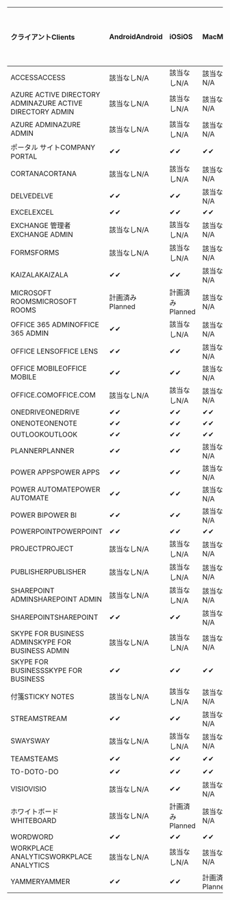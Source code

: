 <!-- This file is generated automatically. Changes made to this file will be overwritten.-->
|<span data-ttu-id="2f88b-101">クライアント</span><span class="sxs-lookup"><span data-stu-id="2f88b-101">Clients</span></span>|<span data-ttu-id="2f88b-102">Android</span><span class="sxs-lookup"><span data-stu-id="2f88b-102">Android</span></span>|<span data-ttu-id="2f88b-103">iOS</span><span class="sxs-lookup"><span data-stu-id="2f88b-103">iOS</span></span>|<span data-ttu-id="2f88b-104">Mac</span><span class="sxs-lookup"><span data-stu-id="2f88b-104">Mac</span></span>|<span data-ttu-id="2f88b-105">Windows 10</span><span class="sxs-lookup"><span data-stu-id="2f88b-105">Windows 10</span></span><br><span data-ttu-id="2f88b-106">Desktop</span><span class="sxs-lookup"><span data-stu-id="2f88b-106">Desktop</span></span>|<span data-ttu-id="2f88b-107">Windows 10</span><span class="sxs-lookup"><span data-stu-id="2f88b-107">Windows 10</span></span><br><span data-ttu-id="2f88b-108">モダン アプリ</span><span class="sxs-lookup"><span data-stu-id="2f88b-108">Modern Apps</span></span>|
|:-|:-|:-|:-|:-|:-|
|<span data-ttu-id="2f88b-109">ACCESS</span><span class="sxs-lookup"><span data-stu-id="2f88b-109">ACCESS</span></span>|<span data-ttu-id="2f88b-110">該当なし</span><span class="sxs-lookup"><span data-stu-id="2f88b-110">N/A</span></span>|<span data-ttu-id="2f88b-111">該当なし</span><span class="sxs-lookup"><span data-stu-id="2f88b-111">N/A</span></span>|<span data-ttu-id="2f88b-112">該当なし</span><span class="sxs-lookup"><span data-stu-id="2f88b-112">N/A</span></span>|<span data-ttu-id="2f88b-113">✔</span><span class="sxs-lookup"><span data-stu-id="2f88b-113">✔</span></span>|<span data-ttu-id="2f88b-114">該当なし</span><span class="sxs-lookup"><span data-stu-id="2f88b-114">N/A</span></span>|
|<span data-ttu-id="2f88b-115">AZURE ACTIVE DIRECTORY ADMIN</span><span class="sxs-lookup"><span data-stu-id="2f88b-115">AZURE ACTIVE DIRECTORY ADMIN</span></span>|<span data-ttu-id="2f88b-116">該当なし</span><span class="sxs-lookup"><span data-stu-id="2f88b-116">N/A</span></span>|<span data-ttu-id="2f88b-117">該当なし</span><span class="sxs-lookup"><span data-stu-id="2f88b-117">N/A</span></span>|<span data-ttu-id="2f88b-118">該当なし</span><span class="sxs-lookup"><span data-stu-id="2f88b-118">N/A</span></span>|<span data-ttu-id="2f88b-119">✔</span><span class="sxs-lookup"><span data-stu-id="2f88b-119">✔</span></span>|<span data-ttu-id="2f88b-120">該当なし</span><span class="sxs-lookup"><span data-stu-id="2f88b-120">N/A</span></span>|
|<span data-ttu-id="2f88b-121">AZURE ADMIN</span><span class="sxs-lookup"><span data-stu-id="2f88b-121">AZURE ADMIN</span></span>|<span data-ttu-id="2f88b-122">該当なし</span><span class="sxs-lookup"><span data-stu-id="2f88b-122">N/A</span></span>|<span data-ttu-id="2f88b-123">該当なし</span><span class="sxs-lookup"><span data-stu-id="2f88b-123">N/A</span></span>|<span data-ttu-id="2f88b-124">該当なし</span><span class="sxs-lookup"><span data-stu-id="2f88b-124">N/A</span></span>|<span data-ttu-id="2f88b-125">該当なし</span><span class="sxs-lookup"><span data-stu-id="2f88b-125">N/A</span></span>|<span data-ttu-id="2f88b-126">該当なし</span><span class="sxs-lookup"><span data-stu-id="2f88b-126">N/A</span></span>|
|<span data-ttu-id="2f88b-127">ポータル サイト</span><span class="sxs-lookup"><span data-stu-id="2f88b-127">COMPANY PORTAL</span></span>|<span data-ttu-id="2f88b-128">✔</span><span class="sxs-lookup"><span data-stu-id="2f88b-128">✔</span></span>|<span data-ttu-id="2f88b-129">✔</span><span class="sxs-lookup"><span data-stu-id="2f88b-129">✔</span></span>|<span data-ttu-id="2f88b-130">✔</span><span class="sxs-lookup"><span data-stu-id="2f88b-130">✔</span></span>|<span data-ttu-id="2f88b-131">該当なし</span><span class="sxs-lookup"><span data-stu-id="2f88b-131">N/A</span></span>|<span data-ttu-id="2f88b-132">✔</span><span class="sxs-lookup"><span data-stu-id="2f88b-132">✔</span></span>|
|<span data-ttu-id="2f88b-133">CORTANA</span><span class="sxs-lookup"><span data-stu-id="2f88b-133">CORTANA</span></span>|<span data-ttu-id="2f88b-134">該当なし</span><span class="sxs-lookup"><span data-stu-id="2f88b-134">N/A</span></span>|<span data-ttu-id="2f88b-135">該当なし</span><span class="sxs-lookup"><span data-stu-id="2f88b-135">N/A</span></span>|<span data-ttu-id="2f88b-136">該当なし</span><span class="sxs-lookup"><span data-stu-id="2f88b-136">N/A</span></span>|<span data-ttu-id="2f88b-137">該当なし</span><span class="sxs-lookup"><span data-stu-id="2f88b-137">N/A</span></span>|<span data-ttu-id="2f88b-138">✔</span><span class="sxs-lookup"><span data-stu-id="2f88b-138">✔</span></span>|
|<span data-ttu-id="2f88b-139">DELVE</span><span class="sxs-lookup"><span data-stu-id="2f88b-139">DELVE</span></span>|<span data-ttu-id="2f88b-140">✔</span><span class="sxs-lookup"><span data-stu-id="2f88b-140">✔</span></span>|<span data-ttu-id="2f88b-141">✔</span><span class="sxs-lookup"><span data-stu-id="2f88b-141">✔</span></span>|<span data-ttu-id="2f88b-142">該当なし</span><span class="sxs-lookup"><span data-stu-id="2f88b-142">N/A</span></span>|<span data-ttu-id="2f88b-143">該当なし</span><span class="sxs-lookup"><span data-stu-id="2f88b-143">N/A</span></span>|<span data-ttu-id="2f88b-144">該当なし</span><span class="sxs-lookup"><span data-stu-id="2f88b-144">N/A</span></span>|
|<span data-ttu-id="2f88b-145">EXCEL</span><span class="sxs-lookup"><span data-stu-id="2f88b-145">EXCEL</span></span>|<span data-ttu-id="2f88b-146">✔</span><span class="sxs-lookup"><span data-stu-id="2f88b-146">✔</span></span>|<span data-ttu-id="2f88b-147">✔</span><span class="sxs-lookup"><span data-stu-id="2f88b-147">✔</span></span>|<span data-ttu-id="2f88b-148">✔</span><span class="sxs-lookup"><span data-stu-id="2f88b-148">✔</span></span>|<span data-ttu-id="2f88b-149">✔</span><span class="sxs-lookup"><span data-stu-id="2f88b-149">✔</span></span>|<span data-ttu-id="2f88b-150">✔</span><span class="sxs-lookup"><span data-stu-id="2f88b-150">✔</span></span>|
|<span data-ttu-id="2f88b-151">EXCHANGE 管理者</span><span class="sxs-lookup"><span data-stu-id="2f88b-151">EXCHANGE ADMIN</span></span>|<span data-ttu-id="2f88b-152">該当なし</span><span class="sxs-lookup"><span data-stu-id="2f88b-152">N/A</span></span>|<span data-ttu-id="2f88b-153">該当なし</span><span class="sxs-lookup"><span data-stu-id="2f88b-153">N/A</span></span>|<span data-ttu-id="2f88b-154">該当なし</span><span class="sxs-lookup"><span data-stu-id="2f88b-154">N/A</span></span>|<span data-ttu-id="2f88b-155">✔</span><span class="sxs-lookup"><span data-stu-id="2f88b-155">✔</span></span>|<span data-ttu-id="2f88b-156">該当なし</span><span class="sxs-lookup"><span data-stu-id="2f88b-156">N/A</span></span>|
|<span data-ttu-id="2f88b-157">FORMS</span><span class="sxs-lookup"><span data-stu-id="2f88b-157">FORMS</span></span>|<span data-ttu-id="2f88b-158">該当なし</span><span class="sxs-lookup"><span data-stu-id="2f88b-158">N/A</span></span>|<span data-ttu-id="2f88b-159">該当なし</span><span class="sxs-lookup"><span data-stu-id="2f88b-159">N/A</span></span>|<span data-ttu-id="2f88b-160">該当なし</span><span class="sxs-lookup"><span data-stu-id="2f88b-160">N/A</span></span>|<span data-ttu-id="2f88b-161">該当なし</span><span class="sxs-lookup"><span data-stu-id="2f88b-161">N/A</span></span>|<span data-ttu-id="2f88b-162">該当なし</span><span class="sxs-lookup"><span data-stu-id="2f88b-162">N/A</span></span>|
|<span data-ttu-id="2f88b-163">KAIZALA</span><span class="sxs-lookup"><span data-stu-id="2f88b-163">KAIZALA</span></span>|<span data-ttu-id="2f88b-164">✔</span><span class="sxs-lookup"><span data-stu-id="2f88b-164">✔</span></span>|<span data-ttu-id="2f88b-165">✔</span><span class="sxs-lookup"><span data-stu-id="2f88b-165">✔</span></span>|<span data-ttu-id="2f88b-166">該当なし</span><span class="sxs-lookup"><span data-stu-id="2f88b-166">N/A</span></span>|<span data-ttu-id="2f88b-167">該当なし</span><span class="sxs-lookup"><span data-stu-id="2f88b-167">N/A</span></span>|<span data-ttu-id="2f88b-168">該当なし</span><span class="sxs-lookup"><span data-stu-id="2f88b-168">N/A</span></span>|
|<span data-ttu-id="2f88b-169">MICROSOFT ROOMS</span><span class="sxs-lookup"><span data-stu-id="2f88b-169">MICROSOFT ROOMS</span></span>|<span data-ttu-id="2f88b-170">計画済み</span><span class="sxs-lookup"><span data-stu-id="2f88b-170">Planned</span></span>|<span data-ttu-id="2f88b-171">計画済み</span><span class="sxs-lookup"><span data-stu-id="2f88b-171">Planned</span></span>|<span data-ttu-id="2f88b-172">該当なし</span><span class="sxs-lookup"><span data-stu-id="2f88b-172">N/A</span></span>|<span data-ttu-id="2f88b-173">該当なし</span><span class="sxs-lookup"><span data-stu-id="2f88b-173">N/A</span></span>|<span data-ttu-id="2f88b-174">該当なし</span><span class="sxs-lookup"><span data-stu-id="2f88b-174">N/A</span></span>|
|<span data-ttu-id="2f88b-175">OFFICE 365 ADMIN</span><span class="sxs-lookup"><span data-stu-id="2f88b-175">OFFICE 365 ADMIN</span></span>|<span data-ttu-id="2f88b-176">✔</span><span class="sxs-lookup"><span data-stu-id="2f88b-176">✔</span></span>|<span data-ttu-id="2f88b-177">該当なし</span><span class="sxs-lookup"><span data-stu-id="2f88b-177">N/A</span></span>|<span data-ttu-id="2f88b-178">該当なし</span><span class="sxs-lookup"><span data-stu-id="2f88b-178">N/A</span></span>|<span data-ttu-id="2f88b-179">該当なし</span><span class="sxs-lookup"><span data-stu-id="2f88b-179">N/A</span></span>|<span data-ttu-id="2f88b-180">該当なし</span><span class="sxs-lookup"><span data-stu-id="2f88b-180">N/A</span></span>|
|<span data-ttu-id="2f88b-181">OFFICE LENS</span><span class="sxs-lookup"><span data-stu-id="2f88b-181">OFFICE LENS</span></span>|<span data-ttu-id="2f88b-182">✔</span><span class="sxs-lookup"><span data-stu-id="2f88b-182">✔</span></span>|<span data-ttu-id="2f88b-183">✔</span><span class="sxs-lookup"><span data-stu-id="2f88b-183">✔</span></span>|<span data-ttu-id="2f88b-184">該当なし</span><span class="sxs-lookup"><span data-stu-id="2f88b-184">N/A</span></span>|<span data-ttu-id="2f88b-185">該当なし</span><span class="sxs-lookup"><span data-stu-id="2f88b-185">N/A</span></span>|<span data-ttu-id="2f88b-186">✔</span><span class="sxs-lookup"><span data-stu-id="2f88b-186">✔</span></span>|
|<span data-ttu-id="2f88b-187">OFFICE MOBILE</span><span class="sxs-lookup"><span data-stu-id="2f88b-187">OFFICE MOBILE</span></span>|<span data-ttu-id="2f88b-188">✔</span><span class="sxs-lookup"><span data-stu-id="2f88b-188">✔</span></span>|<span data-ttu-id="2f88b-189">✔</span><span class="sxs-lookup"><span data-stu-id="2f88b-189">✔</span></span>|<span data-ttu-id="2f88b-190">該当なし</span><span class="sxs-lookup"><span data-stu-id="2f88b-190">N/A</span></span>|<span data-ttu-id="2f88b-191">該当なし</span><span class="sxs-lookup"><span data-stu-id="2f88b-191">N/A</span></span>|<span data-ttu-id="2f88b-192">該当なし</span><span class="sxs-lookup"><span data-stu-id="2f88b-192">N/A</span></span>|
|<span data-ttu-id="2f88b-193">OFFICE.COM</span><span class="sxs-lookup"><span data-stu-id="2f88b-193">OFFICE.COM</span></span>|<span data-ttu-id="2f88b-194">該当なし</span><span class="sxs-lookup"><span data-stu-id="2f88b-194">N/A</span></span>|<span data-ttu-id="2f88b-195">該当なし</span><span class="sxs-lookup"><span data-stu-id="2f88b-195">N/A</span></span>|<span data-ttu-id="2f88b-196">該当なし</span><span class="sxs-lookup"><span data-stu-id="2f88b-196">N/A</span></span>|<span data-ttu-id="2f88b-197">該当なし</span><span class="sxs-lookup"><span data-stu-id="2f88b-197">N/A</span></span>|<span data-ttu-id="2f88b-198">✔</span><span class="sxs-lookup"><span data-stu-id="2f88b-198">✔</span></span>|
|<span data-ttu-id="2f88b-199">ONEDRIVE</span><span class="sxs-lookup"><span data-stu-id="2f88b-199">ONEDRIVE</span></span>|<span data-ttu-id="2f88b-200">✔</span><span class="sxs-lookup"><span data-stu-id="2f88b-200">✔</span></span>|<span data-ttu-id="2f88b-201">✔</span><span class="sxs-lookup"><span data-stu-id="2f88b-201">✔</span></span>|<span data-ttu-id="2f88b-202">✔</span><span class="sxs-lookup"><span data-stu-id="2f88b-202">✔</span></span>|<span data-ttu-id="2f88b-203">✔</span><span class="sxs-lookup"><span data-stu-id="2f88b-203">✔</span></span>|<span data-ttu-id="2f88b-204">✔</span><span class="sxs-lookup"><span data-stu-id="2f88b-204">✔</span></span>|
|<span data-ttu-id="2f88b-205">ONENOTE</span><span class="sxs-lookup"><span data-stu-id="2f88b-205">ONENOTE</span></span>|<span data-ttu-id="2f88b-206">✔</span><span class="sxs-lookup"><span data-stu-id="2f88b-206">✔</span></span>|<span data-ttu-id="2f88b-207">✔</span><span class="sxs-lookup"><span data-stu-id="2f88b-207">✔</span></span>|<span data-ttu-id="2f88b-208">✔</span><span class="sxs-lookup"><span data-stu-id="2f88b-208">✔</span></span>|<span data-ttu-id="2f88b-209">✔</span><span class="sxs-lookup"><span data-stu-id="2f88b-209">✔</span></span>|<span data-ttu-id="2f88b-210">✔</span><span class="sxs-lookup"><span data-stu-id="2f88b-210">✔</span></span>|
|<span data-ttu-id="2f88b-211">OUTLOOK</span><span class="sxs-lookup"><span data-stu-id="2f88b-211">OUTLOOK</span></span>|<span data-ttu-id="2f88b-212">✔</span><span class="sxs-lookup"><span data-stu-id="2f88b-212">✔</span></span>|<span data-ttu-id="2f88b-213">✔</span><span class="sxs-lookup"><span data-stu-id="2f88b-213">✔</span></span>|<span data-ttu-id="2f88b-214">✔</span><span class="sxs-lookup"><span data-stu-id="2f88b-214">✔</span></span>|<span data-ttu-id="2f88b-215">✔</span><span class="sxs-lookup"><span data-stu-id="2f88b-215">✔</span></span>|<span data-ttu-id="2f88b-216">✔</span><span class="sxs-lookup"><span data-stu-id="2f88b-216">✔</span></span>|
|<span data-ttu-id="2f88b-217">PLANNER</span><span class="sxs-lookup"><span data-stu-id="2f88b-217">PLANNER</span></span>|<span data-ttu-id="2f88b-218">✔</span><span class="sxs-lookup"><span data-stu-id="2f88b-218">✔</span></span>|<span data-ttu-id="2f88b-219">✔</span><span class="sxs-lookup"><span data-stu-id="2f88b-219">✔</span></span>|<span data-ttu-id="2f88b-220">該当なし</span><span class="sxs-lookup"><span data-stu-id="2f88b-220">N/A</span></span>|<span data-ttu-id="2f88b-221">該当なし</span><span class="sxs-lookup"><span data-stu-id="2f88b-221">N/A</span></span>|<span data-ttu-id="2f88b-222">該当なし</span><span class="sxs-lookup"><span data-stu-id="2f88b-222">N/A</span></span>|
|<span data-ttu-id="2f88b-223">POWER APPS</span><span class="sxs-lookup"><span data-stu-id="2f88b-223">POWER APPS</span></span>|<span data-ttu-id="2f88b-224">✔</span><span class="sxs-lookup"><span data-stu-id="2f88b-224">✔</span></span>|<span data-ttu-id="2f88b-225">✔</span><span class="sxs-lookup"><span data-stu-id="2f88b-225">✔</span></span>|<span data-ttu-id="2f88b-226">該当なし</span><span class="sxs-lookup"><span data-stu-id="2f88b-226">N/A</span></span>|<span data-ttu-id="2f88b-227">該当なし</span><span class="sxs-lookup"><span data-stu-id="2f88b-227">N/A</span></span>|<span data-ttu-id="2f88b-228">✔</span><span class="sxs-lookup"><span data-stu-id="2f88b-228">✔</span></span>|
|<span data-ttu-id="2f88b-229">POWER AUTOMATE</span><span class="sxs-lookup"><span data-stu-id="2f88b-229">POWER AUTOMATE</span></span>|<span data-ttu-id="2f88b-230">✔</span><span class="sxs-lookup"><span data-stu-id="2f88b-230">✔</span></span>|<span data-ttu-id="2f88b-231">✔</span><span class="sxs-lookup"><span data-stu-id="2f88b-231">✔</span></span>|<span data-ttu-id="2f88b-232">該当なし</span><span class="sxs-lookup"><span data-stu-id="2f88b-232">N/A</span></span>|<span data-ttu-id="2f88b-233">該当なし</span><span class="sxs-lookup"><span data-stu-id="2f88b-233">N/A</span></span>|<span data-ttu-id="2f88b-234">該当なし</span><span class="sxs-lookup"><span data-stu-id="2f88b-234">N/A</span></span>|
|<span data-ttu-id="2f88b-235">POWER BI</span><span class="sxs-lookup"><span data-stu-id="2f88b-235">POWER BI</span></span>|<span data-ttu-id="2f88b-236">✔</span><span class="sxs-lookup"><span data-stu-id="2f88b-236">✔</span></span>|<span data-ttu-id="2f88b-237">✔</span><span class="sxs-lookup"><span data-stu-id="2f88b-237">✔</span></span>|<span data-ttu-id="2f88b-238">該当なし</span><span class="sxs-lookup"><span data-stu-id="2f88b-238">N/A</span></span>|<span data-ttu-id="2f88b-239">✔</span><span class="sxs-lookup"><span data-stu-id="2f88b-239">✔</span></span>|<span data-ttu-id="2f88b-240">✔</span><span class="sxs-lookup"><span data-stu-id="2f88b-240">✔</span></span>|
|<span data-ttu-id="2f88b-241">POWERPOINT</span><span class="sxs-lookup"><span data-stu-id="2f88b-241">POWERPOINT</span></span>|<span data-ttu-id="2f88b-242">✔</span><span class="sxs-lookup"><span data-stu-id="2f88b-242">✔</span></span>|<span data-ttu-id="2f88b-243">✔</span><span class="sxs-lookup"><span data-stu-id="2f88b-243">✔</span></span>|<span data-ttu-id="2f88b-244">✔</span><span class="sxs-lookup"><span data-stu-id="2f88b-244">✔</span></span>|<span data-ttu-id="2f88b-245">✔</span><span class="sxs-lookup"><span data-stu-id="2f88b-245">✔</span></span>|<span data-ttu-id="2f88b-246">✔</span><span class="sxs-lookup"><span data-stu-id="2f88b-246">✔</span></span>|
|<span data-ttu-id="2f88b-247">PROJECT</span><span class="sxs-lookup"><span data-stu-id="2f88b-247">PROJECT</span></span>|<span data-ttu-id="2f88b-248">該当なし</span><span class="sxs-lookup"><span data-stu-id="2f88b-248">N/A</span></span>|<span data-ttu-id="2f88b-249">該当なし</span><span class="sxs-lookup"><span data-stu-id="2f88b-249">N/A</span></span>|<span data-ttu-id="2f88b-250">該当なし</span><span class="sxs-lookup"><span data-stu-id="2f88b-250">N/A</span></span>|<span data-ttu-id="2f88b-251">✔</span><span class="sxs-lookup"><span data-stu-id="2f88b-251">✔</span></span>|<span data-ttu-id="2f88b-252">該当なし</span><span class="sxs-lookup"><span data-stu-id="2f88b-252">N/A</span></span>|
|<span data-ttu-id="2f88b-253">PUBLISHER</span><span class="sxs-lookup"><span data-stu-id="2f88b-253">PUBLISHER</span></span>|<span data-ttu-id="2f88b-254">該当なし</span><span class="sxs-lookup"><span data-stu-id="2f88b-254">N/A</span></span>|<span data-ttu-id="2f88b-255">該当なし</span><span class="sxs-lookup"><span data-stu-id="2f88b-255">N/A</span></span>|<span data-ttu-id="2f88b-256">該当なし</span><span class="sxs-lookup"><span data-stu-id="2f88b-256">N/A</span></span>|<span data-ttu-id="2f88b-257">✔</span><span class="sxs-lookup"><span data-stu-id="2f88b-257">✔</span></span>|<span data-ttu-id="2f88b-258">該当なし</span><span class="sxs-lookup"><span data-stu-id="2f88b-258">N/A</span></span>|
|<span data-ttu-id="2f88b-259">SHAREPOINT ADMIN</span><span class="sxs-lookup"><span data-stu-id="2f88b-259">SHAREPOINT ADMIN</span></span>|<span data-ttu-id="2f88b-260">該当なし</span><span class="sxs-lookup"><span data-stu-id="2f88b-260">N/A</span></span>|<span data-ttu-id="2f88b-261">該当なし</span><span class="sxs-lookup"><span data-stu-id="2f88b-261">N/A</span></span>|<span data-ttu-id="2f88b-262">該当なし</span><span class="sxs-lookup"><span data-stu-id="2f88b-262">N/A</span></span>|<span data-ttu-id="2f88b-263">✔</span><span class="sxs-lookup"><span data-stu-id="2f88b-263">✔</span></span>|<span data-ttu-id="2f88b-264">該当なし</span><span class="sxs-lookup"><span data-stu-id="2f88b-264">N/A</span></span>|
|<span data-ttu-id="2f88b-265">SHAREPOINT</span><span class="sxs-lookup"><span data-stu-id="2f88b-265">SHAREPOINT</span></span>|<span data-ttu-id="2f88b-266">✔</span><span class="sxs-lookup"><span data-stu-id="2f88b-266">✔</span></span>|<span data-ttu-id="2f88b-267">✔</span><span class="sxs-lookup"><span data-stu-id="2f88b-267">✔</span></span>|<span data-ttu-id="2f88b-268">該当なし</span><span class="sxs-lookup"><span data-stu-id="2f88b-268">N/A</span></span>|<span data-ttu-id="2f88b-269">該当なし</span><span class="sxs-lookup"><span data-stu-id="2f88b-269">N/A</span></span>|<span data-ttu-id="2f88b-270">該当なし</span><span class="sxs-lookup"><span data-stu-id="2f88b-270">N/A</span></span>|
|<span data-ttu-id="2f88b-271">SKYPE FOR BUSINESS ADMIN</span><span class="sxs-lookup"><span data-stu-id="2f88b-271">SKYPE FOR BUSINESS ADMIN</span></span>|<span data-ttu-id="2f88b-272">該当なし</span><span class="sxs-lookup"><span data-stu-id="2f88b-272">N/A</span></span>|<span data-ttu-id="2f88b-273">該当なし</span><span class="sxs-lookup"><span data-stu-id="2f88b-273">N/A</span></span>|<span data-ttu-id="2f88b-274">該当なし</span><span class="sxs-lookup"><span data-stu-id="2f88b-274">N/A</span></span>|<span data-ttu-id="2f88b-275">✔</span><span class="sxs-lookup"><span data-stu-id="2f88b-275">✔</span></span>|<span data-ttu-id="2f88b-276">該当なし</span><span class="sxs-lookup"><span data-stu-id="2f88b-276">N/A</span></span>|
|<span data-ttu-id="2f88b-277">SKYPE FOR BUSINESS</span><span class="sxs-lookup"><span data-stu-id="2f88b-277">SKYPE FOR BUSINESS</span></span>|<span data-ttu-id="2f88b-278">✔</span><span class="sxs-lookup"><span data-stu-id="2f88b-278">✔</span></span>|<span data-ttu-id="2f88b-279">✔</span><span class="sxs-lookup"><span data-stu-id="2f88b-279">✔</span></span>|<span data-ttu-id="2f88b-280">✔</span><span class="sxs-lookup"><span data-stu-id="2f88b-280">✔</span></span>|<span data-ttu-id="2f88b-281">✔</span><span class="sxs-lookup"><span data-stu-id="2f88b-281">✔</span></span>|<span data-ttu-id="2f88b-282">該当なし</span><span class="sxs-lookup"><span data-stu-id="2f88b-282">N/A</span></span>|
|<span data-ttu-id="2f88b-283">付箋</span><span class="sxs-lookup"><span data-stu-id="2f88b-283">STICKY NOTES</span></span>|<span data-ttu-id="2f88b-284">該当なし</span><span class="sxs-lookup"><span data-stu-id="2f88b-284">N/A</span></span>|<span data-ttu-id="2f88b-285">該当なし</span><span class="sxs-lookup"><span data-stu-id="2f88b-285">N/A</span></span>|<span data-ttu-id="2f88b-286">該当なし</span><span class="sxs-lookup"><span data-stu-id="2f88b-286">N/A</span></span>|<span data-ttu-id="2f88b-287">該当なし</span><span class="sxs-lookup"><span data-stu-id="2f88b-287">N/A</span></span>|<span data-ttu-id="2f88b-288">✔</span><span class="sxs-lookup"><span data-stu-id="2f88b-288">✔</span></span>|
|<span data-ttu-id="2f88b-289">STREAM</span><span class="sxs-lookup"><span data-stu-id="2f88b-289">STREAM</span></span>|<span data-ttu-id="2f88b-290">✔</span><span class="sxs-lookup"><span data-stu-id="2f88b-290">✔</span></span>|<span data-ttu-id="2f88b-291">✔</span><span class="sxs-lookup"><span data-stu-id="2f88b-291">✔</span></span>|<span data-ttu-id="2f88b-292">該当なし</span><span class="sxs-lookup"><span data-stu-id="2f88b-292">N/A</span></span>|<span data-ttu-id="2f88b-293">該当なし</span><span class="sxs-lookup"><span data-stu-id="2f88b-293">N/A</span></span>|<span data-ttu-id="2f88b-294">該当なし</span><span class="sxs-lookup"><span data-stu-id="2f88b-294">N/A</span></span>|
|<span data-ttu-id="2f88b-295">SWAY</span><span class="sxs-lookup"><span data-stu-id="2f88b-295">SWAY</span></span>|<span data-ttu-id="2f88b-296">該当なし</span><span class="sxs-lookup"><span data-stu-id="2f88b-296">N/A</span></span>|<span data-ttu-id="2f88b-297">該当なし</span><span class="sxs-lookup"><span data-stu-id="2f88b-297">N/A</span></span>|<span data-ttu-id="2f88b-298">該当なし</span><span class="sxs-lookup"><span data-stu-id="2f88b-298">N/A</span></span>|<span data-ttu-id="2f88b-299">該当なし</span><span class="sxs-lookup"><span data-stu-id="2f88b-299">N/A</span></span>|<span data-ttu-id="2f88b-300">✔</span><span class="sxs-lookup"><span data-stu-id="2f88b-300">✔</span></span>|
|<span data-ttu-id="2f88b-301">TEAMS</span><span class="sxs-lookup"><span data-stu-id="2f88b-301">TEAMS</span></span>|<span data-ttu-id="2f88b-302">✔</span><span class="sxs-lookup"><span data-stu-id="2f88b-302">✔</span></span>|<span data-ttu-id="2f88b-303">✔</span><span class="sxs-lookup"><span data-stu-id="2f88b-303">✔</span></span>|<span data-ttu-id="2f88b-304">✔</span><span class="sxs-lookup"><span data-stu-id="2f88b-304">✔</span></span>|<span data-ttu-id="2f88b-305">計画済み</span><span class="sxs-lookup"><span data-stu-id="2f88b-305">Planned</span></span>|<span data-ttu-id="2f88b-306">該当なし</span><span class="sxs-lookup"><span data-stu-id="2f88b-306">N/A</span></span>|
|<span data-ttu-id="2f88b-307">TO-DO</span><span class="sxs-lookup"><span data-stu-id="2f88b-307">TO-DO</span></span>|<span data-ttu-id="2f88b-308">✔</span><span class="sxs-lookup"><span data-stu-id="2f88b-308">✔</span></span>|<span data-ttu-id="2f88b-309">✔</span><span class="sxs-lookup"><span data-stu-id="2f88b-309">✔</span></span>|<span data-ttu-id="2f88b-310">✔</span><span class="sxs-lookup"><span data-stu-id="2f88b-310">✔</span></span>|<span data-ttu-id="2f88b-311">該当なし</span><span class="sxs-lookup"><span data-stu-id="2f88b-311">N/A</span></span>|<span data-ttu-id="2f88b-312">✔</span><span class="sxs-lookup"><span data-stu-id="2f88b-312">✔</span></span>|
|<span data-ttu-id="2f88b-313">VISIO</span><span class="sxs-lookup"><span data-stu-id="2f88b-313">VISIO</span></span>|<span data-ttu-id="2f88b-314">該当なし</span><span class="sxs-lookup"><span data-stu-id="2f88b-314">N/A</span></span>|<span data-ttu-id="2f88b-315">✔</span><span class="sxs-lookup"><span data-stu-id="2f88b-315">✔</span></span>|<span data-ttu-id="2f88b-316">該当なし</span><span class="sxs-lookup"><span data-stu-id="2f88b-316">N/A</span></span>|<span data-ttu-id="2f88b-317">✔</span><span class="sxs-lookup"><span data-stu-id="2f88b-317">✔</span></span>|<span data-ttu-id="2f88b-318">該当なし</span><span class="sxs-lookup"><span data-stu-id="2f88b-318">N/A</span></span>|
|<span data-ttu-id="2f88b-319">ホワイトボード</span><span class="sxs-lookup"><span data-stu-id="2f88b-319">WHITEBOARD</span></span>|<span data-ttu-id="2f88b-320">該当なし</span><span class="sxs-lookup"><span data-stu-id="2f88b-320">N/A</span></span>|<span data-ttu-id="2f88b-321">計画済み</span><span class="sxs-lookup"><span data-stu-id="2f88b-321">Planned</span></span>|<span data-ttu-id="2f88b-322">該当なし</span><span class="sxs-lookup"><span data-stu-id="2f88b-322">N/A</span></span>|<span data-ttu-id="2f88b-323">該当なし</span><span class="sxs-lookup"><span data-stu-id="2f88b-323">N/A</span></span>|<span data-ttu-id="2f88b-324">✔</span><span class="sxs-lookup"><span data-stu-id="2f88b-324">✔</span></span>|
|<span data-ttu-id="2f88b-325">WORD</span><span class="sxs-lookup"><span data-stu-id="2f88b-325">WORD</span></span>|<span data-ttu-id="2f88b-326">✔</span><span class="sxs-lookup"><span data-stu-id="2f88b-326">✔</span></span>|<span data-ttu-id="2f88b-327">✔</span><span class="sxs-lookup"><span data-stu-id="2f88b-327">✔</span></span>|<span data-ttu-id="2f88b-328">✔</span><span class="sxs-lookup"><span data-stu-id="2f88b-328">✔</span></span>|<span data-ttu-id="2f88b-329">✔</span><span class="sxs-lookup"><span data-stu-id="2f88b-329">✔</span></span>|<span data-ttu-id="2f88b-330">✔</span><span class="sxs-lookup"><span data-stu-id="2f88b-330">✔</span></span>|
|<span data-ttu-id="2f88b-331">WORKPLACE ANALYTICS</span><span class="sxs-lookup"><span data-stu-id="2f88b-331">WORKPLACE ANALYTICS</span></span>|<span data-ttu-id="2f88b-332">該当なし</span><span class="sxs-lookup"><span data-stu-id="2f88b-332">N/A</span></span>|<span data-ttu-id="2f88b-333">該当なし</span><span class="sxs-lookup"><span data-stu-id="2f88b-333">N/A</span></span>|<span data-ttu-id="2f88b-334">該当なし</span><span class="sxs-lookup"><span data-stu-id="2f88b-334">N/A</span></span>|<span data-ttu-id="2f88b-335">該当なし</span><span class="sxs-lookup"><span data-stu-id="2f88b-335">N/A</span></span>|<span data-ttu-id="2f88b-336">該当なし</span><span class="sxs-lookup"><span data-stu-id="2f88b-336">N/A</span></span>|
|<span data-ttu-id="2f88b-337">YAMMER</span><span class="sxs-lookup"><span data-stu-id="2f88b-337">YAMMER</span></span>|<span data-ttu-id="2f88b-338">✔</span><span class="sxs-lookup"><span data-stu-id="2f88b-338">✔</span></span>|<span data-ttu-id="2f88b-339">✔</span><span class="sxs-lookup"><span data-stu-id="2f88b-339">✔</span></span>|<span data-ttu-id="2f88b-340">計画済み</span><span class="sxs-lookup"><span data-stu-id="2f88b-340">Planned</span></span>|<span data-ttu-id="2f88b-341">計画済み</span><span class="sxs-lookup"><span data-stu-id="2f88b-341">Planned</span></span>|<span data-ttu-id="2f88b-342">N/A</span><span class="sxs-lookup"><span data-stu-id="2f88b-342">N/A</span></span>|

